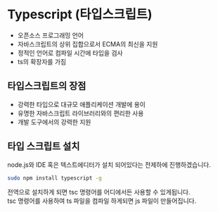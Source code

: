 # Typescript (타입스크립트)

- 오픈소스 프로그래밍 언어
- 자바스크립트의 상위 집합으로서 ECMA의 최신을 지원
- 정적인 언어로 컴파일 시간에 타입을 검사
- ts의 확장자를 가짐

## 타입스크립트의 장점

- 강력한 타입으로 대규모 애플리케이션 개발에 용이
- 유명한 자바스크립트 라이브러리와의 편리한 사용
- 개발 도구에서의 강력한 지원

## 타입 스크립트 설치

node.js와 IDE 혹은 텍스트에디터가 설치 되어있다는 전제하에 진행하겠습니다.

```bash
sudo npm install typescript -g
```

전역으로 설치하게 되면 tsc 명령어를 어디에서든 사용할 수 있게됩니다.<br />
tsc 명령어를 사용하여 ts 파일을 컴파일 하게되면 js 파일이 만들어집니다.
